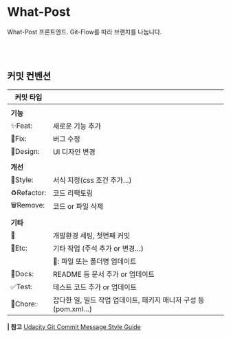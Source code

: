 # What-Post

What-Post 프론트엔드. Git-Flow를 따라 브랜치를 나눕니다.
<br /> <br />

<br />

## 커밋 컨벤션

| 커밋 타입   |                                                                 |
| ----------- | --------------------------------------------------------------- |
|             |                                                                 |
| **기능**    |                                                                 |
| ✨Feat:     | 새로운 기능 추가                                                |
| 🐛Fix:      | 버그 수정                                                       |
| 🎨Design:   | UI 디자인 변경                                                  |
|             |                                                                 |
| **개선**    |                                                                 |
| 💄Style:    | 서식 지정(css 조건 추가…)                                       |
| ♻️Refactor: | 코드 리팩토링                                                   |
| 🗑️Remove:   | 코드 or 파일 삭제                                               |
|             |                                                                 |
| **기타**    |                                                                 |
| 🎉          | 개발환경 세팅, 첫번째 커밋                                      |
| 🚧Etc:      | 기타 작업 (주석 추가 or 변경…)                                  |
|             | 📁: 파일 또는 폴더명 업데이트                                   |
| 📝Docs:     | README 등 문서 추가 or 업데이트                                 |
| ✅Test:     | 테스트 코드 추가 or 업데이트                                    |
| 👷Chore:    | 잡다한 일, 빌드 작업 업데이트, 패키지 매니저 구성 등 (pom.xml…) |

**| 참고** [Udacity Git Commit Message Style Guide](https://udacity.github.io/git-styleguide/)
